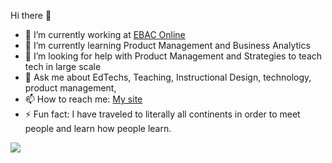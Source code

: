 Hi there 👋


- 🔭 I’m currently working at [EBAC Online](https://ebaconline.com.br/) 
- 🌱 I’m currently learning Product Management and Business Analytics
- 🤔 I’m looking for help with Product Management and Strategies to teach tech in large scale
- 💬 Ask me about EdTechs, Teaching, Instructional Design, technology, product management, 
- 📫 How to reach me: [My site](https://alandantas.net)
- ⚡ Fun fact: I have traveled to literally all continents in order to meet people and learn how people learn.

<img src="https://img.shields.io/badge/LinkedIn-0077B5?style=for-the-badge&logo=linkedin&logoColor=white"><a href="https://www.linkedin.com/in/alandantas-edtech/"></a></img>
